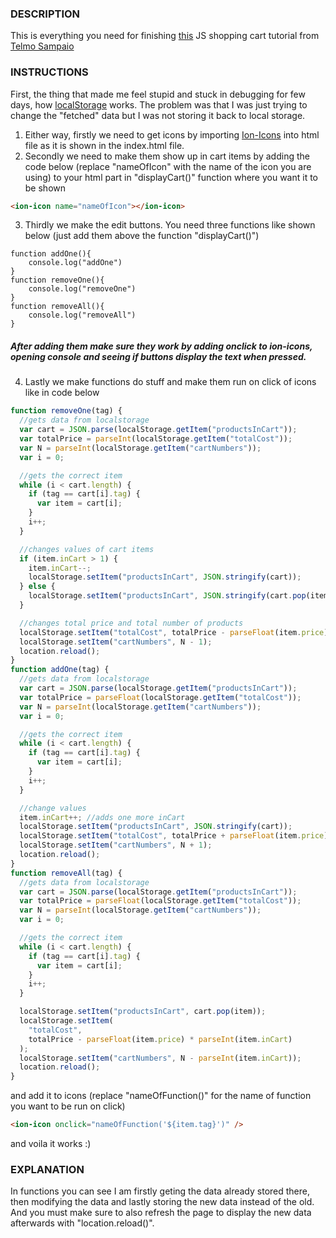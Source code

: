 ### DESCRIPTION

This is everything you need for finishing [this](https://www.youtube.com/watch?v=B20Getj_Zk4&list=PLD9SRxG6ST3HignjcXUX6w8RcT0_b5ihV) JS shopping cart tutorial from [Telmo Sampaio](https://www.youtube.com/channel/UCADAkBGiLWIPkCu8D1R1M6g)

### INSTRUCTIONS

First, the thing that made me feel stupid and stuck in debugging for few days, how [localStorage](https://javascript.info/localstorage) works. The problem was that I was just trying to change the "fetched" data but I was not storing it back to local storage.

1. Either way, firstly we need to get icons by importing [Ion-Icons](https://ionic.io/ionicons/v4) into html file as it is shown in the index.html file.
2. Secondly we need to make them show up in cart items by adding the code below (replace "nameOfIcon" with the name of the icon you are using) to your html part in "displayCart()" function where you want it to be shown

```html
<ion-icon name="nameOfIcon"></ion-icon>
```

3. Thirdly we make the edit buttons. You need three functions like shown below (just add them above the function "displayCart()")

```
function addOne(){
    console.log("addOne")
}
function removeOne(){
    console.log("removeOne")
}
function removeAll(){
    console.log("removeAll")
}
```

##### After adding them make sure they work by adding onclick to ion-icons, opening console and seeing if buttons display the text when pressed.

4. Lastly we make functions do stuff and make them run on click of icons like in code below

```javascript
function removeOne(tag) {
  //gets data from localstorage
  var cart = JSON.parse(localStorage.getItem("productsInCart"));
  var totalPrice = parseInt(localStorage.getItem("totalCost"));
  var N = parseInt(localStorage.getItem("cartNumbers"));
  var i = 0;

  //gets the correct item
  while (i < cart.length) {
    if (tag == cart[i].tag) {
      var item = cart[i];
    }
    i++;
  }

  //changes values of cart items
  if (item.inCart > 1) {
    item.inCart--;
    localStorage.setItem("productsInCart", JSON.stringify(cart));
  } else {
    localStorage.setItem("productsInCart", JSON.stringify(cart.pop(item)));
  }

  //changes total price and total number of products
  localStorage.setItem("totalCost", totalPrice - parseFloat(item.price));
  localStorage.setItem("cartNumbers", N - 1);
  location.reload();
}
function addOne(tag) {
  //gets data from localstorage
  var cart = JSON.parse(localStorage.getItem("productsInCart"));
  var totalPrice = parseFloat(localStorage.getItem("totalCost"));
  var N = parseInt(localStorage.getItem("cartNumbers"));
  var i = 0;

  //gets the correct item
  while (i < cart.length) {
    if (tag == cart[i].tag) {
      var item = cart[i];
    }
    i++;
  }

  //change values
  item.inCart++; //adds one more inCart
  localStorage.setItem("productsInCart", JSON.stringify(cart));
  localStorage.setItem("totalCost", totalPrice + parseFloat(item.price));
  localStorage.setItem("cartNumbers", N + 1);
  location.reload();
}
function removeAll(tag) {
  //gets data from localstorage
  var cart = JSON.parse(localStorage.getItem("productsInCart"));
  var totalPrice = parseFloat(localStorage.getItem("totalCost"));
  var N = parseInt(localStorage.getItem("cartNumbers"));
  var i = 0;

  //gets the correct item
  while (i < cart.length) {
    if (tag == cart[i].tag) {
      var item = cart[i];
    }
    i++;
  }

  localStorage.setItem("productsInCart", cart.pop(item));
  localStorage.setItem(
    "totalCost",
    totalPrice - parseFloat(item.price) * parseInt(item.inCart)
  );
  localStorage.setItem("cartNumbers", N - parseInt(item.inCart));
  location.reload();
}
```

and add it to icons (replace "nameOfFunction()" for the name of function you want to be run on click)

```html
<ion-icon onclick="nameOfFunction('${item.tag}')" />
```

and voila it works :)

### EXPLANATION

In functions you can see I am firstly geting the data already stored there, then modifying the data and lastly storing the new data instead of the old. And you must make sure to also refresh the page to display the new data afterwards with "location.reload()".
